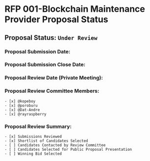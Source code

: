 # RFP 001-Blockchain Maintenance Provider Proposal Status

## Proposal Status: `Under Review`

### Proposal Submission Date:
### Proposal Submission Close Date:

### Proposal Review Date (Private Meeting): 

### Proposal Review Committee Members:
    - [x] @kopeboy
    - [x] @poroburu
    - [x] @Dat-Andre
    - [x] @rayraspberry

### Proposal Review Summary:

    - [x] Submissions Reviewed 
    - [x] Shortlist of Candidates Selected
    - [ ] Candidates Contacted by Review Committee
    - [ ] Candidates Selected for Public Proposal Presentation
    - [ ] Winning Bid Selected

